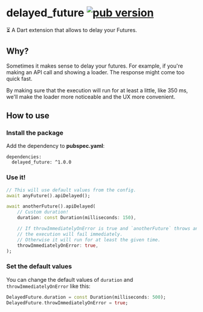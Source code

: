 # delayed_future [![pub version][pub-version-img]][pub-version-url]

⏳ A Dart extension that allows to delay your Futures.

## Why?

Sometimes it makes sense to delay your futures. For example, if you're making an API call and showing a loader. The response might come too quick fast.

By making sure that the execution will run for at least a little, like 350 ms, we'll make the loader more noticeable and the UX more convenient.

## How to use

### Install the package

Add the dependency to **pubspec.yaml**:

```
dependencies:
  delayed_future: ^1.0.0
```

### Use it!

```dart
// This will use default values from the config.
await anyFuture().apiDelayed();

await anotherFuture().apiDelayed(
    // Custom duration!
    duration: const Duration(milliseconds: 150),

    // If throwImmediatelyOnError is true and `anotherFuture` throws an exception,
    // the execution will fail immediately.
    // Otherwise it will run for at least the given time.
    throwImmediatelyOnError: true,
);
```

### Set the default values

You can change the default values of `duration` and `throwImmediatelyOnError` like this:

```dart
DelayedFuture.duration = const Duration(milliseconds: 500);
DelayedFuture.throwImmediatelyOnError = true;
```

<!-- References -->
[pub-version-img]: https://img.shields.io/badge/pub-v1.0.0-0175c2?logo=dart
[pub-version-url]: https://pub.dev/packages/delayed_future